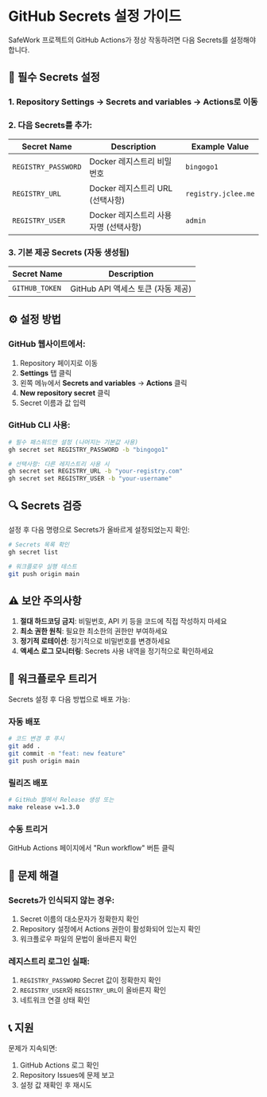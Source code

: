 # GitHub Secrets 설정 가이드

SafeWork 프로젝트의 GitHub Actions가 정상 작동하려면 다음 Secrets를 설정해야 합니다.

## 🔐 필수 Secrets 설정

### 1. Repository Settings → Secrets and variables → Actions로 이동

### 2. 다음 Secrets를 추가:

| Secret Name | Description | Example Value |
|-------------|-------------|---------------|
| `REGISTRY_PASSWORD` | Docker 레지스트리 비밀번호 | `bingogo1` |
| `REGISTRY_URL` | Docker 레지스트리 URL (선택사항) | `registry.jclee.me` |
| `REGISTRY_USER` | Docker 레지스트리 사용자명 (선택사항) | `admin` |

### 3. 기본 제공 Secrets (자동 생성됨)

| Secret Name | Description |
|-------------|-------------|
| `GITHUB_TOKEN` | GitHub API 액세스 토큰 (자동 제공) |

## ⚙️ 설정 방법

### GitHub 웹사이트에서:
1. Repository 페이지로 이동
2. **Settings** 탭 클릭
3. 왼쪽 메뉴에서 **Secrets and variables** → **Actions** 클릭
4. **New repository secret** 클릭
5. Secret 이름과 값 입력

### GitHub CLI 사용:
```bash
# 필수 패스워드만 설정 (나머지는 기본값 사용)
gh secret set REGISTRY_PASSWORD -b "bingogo1"

# 선택사항: 다른 레지스트리 사용 시
gh secret set REGISTRY_URL -b "your-registry.com"
gh secret set REGISTRY_USER -b "your-username"
```

## 🔍 Secrets 검증

설정 후 다음 명령으로 Secrets가 올바르게 설정되었는지 확인:

```bash
# Secrets 목록 확인
gh secret list

# 워크플로우 실행 테스트
git push origin main
```

## ⚠️ 보안 주의사항

1. **절대 하드코딩 금지**: 비밀번호, API 키 등을 코드에 직접 작성하지 마세요
2. **최소 권한 원칙**: 필요한 최소한의 권한만 부여하세요
3. **정기적 로테이션**: 정기적으로 비밀번호를 변경하세요
4. **액세스 로그 모니터링**: Secrets 사용 내역을 정기적으로 확인하세요

## 🚀 워크플로우 트리거

Secrets 설정 후 다음 방법으로 배포 가능:

### 자동 배포
```bash
# 코드 변경 후 푸시
git add .
git commit -m "feat: new feature"
git push origin main
```

### 릴리즈 배포
```bash
# GitHub 웹에서 Release 생성 또는
make release v=1.3.0
```

### 수동 트리거
GitHub Actions 페이지에서 "Run workflow" 버튼 클릭

## 🐛 문제 해결

### Secrets가 인식되지 않는 경우:
1. Secret 이름의 대소문자가 정확한지 확인
2. Repository 설정에서 Actions 권한이 활성화되어 있는지 확인
3. 워크플로우 파일의 문법이 올바른지 확인

### 레지스트리 로그인 실패:
1. `REGISTRY_PASSWORD` Secret 값이 정확한지 확인  
2. `REGISTRY_USER`와 `REGISTRY_URL`이 올바른지 확인
3. 네트워크 연결 상태 확인

## 📞 지원

문제가 지속되면:
1. GitHub Actions 로그 확인
2. Repository Issues에 문제 보고
3. 설정 값 재확인 후 재시도
